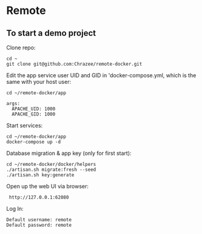 # Remote

## To start a demo project

Clone repo:
```shell script
cd ~
git clone git@github.com:Chrazee/remote-docker.git
```

Edit the app service user UID and GID in 'docker-compose.yml, which is the same with your host user:
```shell script
cd ~/remote-docker/app

args:
  APACHE_UID: 1000
  APACHE_GID: 1000
```

Start services:
```shell script
cd ~/remote-docker/app
docker-compose up -d
```

Database migration & app key (only for first start):
```shell script
cd ~/remote-docker/docker/helpers
./artisan.sh migrate:fresh --seed
./artisan.sh key:generate
```

Open up the web UI via browser:
```shell script
 http://127.0.0.1:62080
```

Log In:
```shell script
Default username: remote
Default password: remote
```



